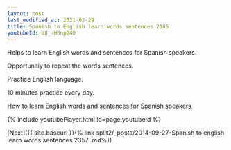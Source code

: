 ```yaml
---
layout: post
last_modified_at: 2021-03-29
title: Spanish to English learn words sentences 2185 
youtubeId: d8_-H0npO40
---
```

 
 
Helps to learn English words and sentences for Spanish speakers.

Opportunitiy to repeat the words sentences. 

Practice English language. 
 
10 minutes practice every day. 
 
How to learn English words and sentences for Spanish speakers 
 
{% include youtubePlayer.html id=page.youtubeId %}
 
 
[Next]({{ site.baseurl }}{% link  split2/_posts/2014-09-27-Spanish to english learn words sentences 2357 .md%})
 
